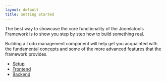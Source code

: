 ```yaml
---
layout: default
title: Getting Started
---
```


The best way to showcase the core functionality of the Joomlatools Framework is to show you step by step how to build something real.

Building a Todo management component will help get you acquainted with the fundamental concepts and some of the more advanced features that the framework provides.

* [Setup](getting-started/setup.html)
* [Frontend](getting-started/frontend.html)
* [Backend](getting-started/backend.html)
